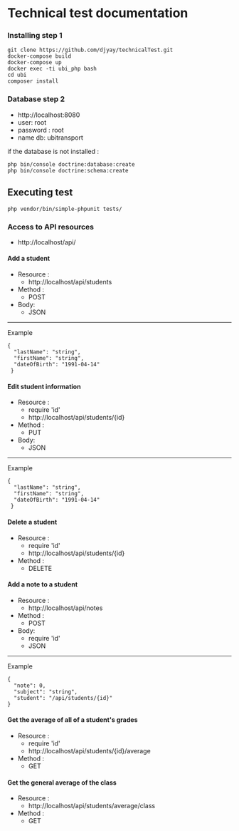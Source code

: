 # Technical test documentation

### Installing step 1
 ```
 git clone https://github.com/djyay/technicalTest.git
 docker-compose build
docker-compose up
docker exec -ti ubi_php bash
cd ubi
composer install 

 ```
### Database step 2 
   - http://localhost:8080
   - user: root
   - password : root
   - name db: ubitransport   
   
if the database is not installed :
 ```
php bin/console doctrine:database:create
php bin/console doctrine:schema:create

 ```



## Executing test
```
php vendor/bin/simple-phpunit tests/
```

### Access to API resources

- http://localhost/api/


#### Add a student

- Resource :
  - http://localhost/api/students
- Method :
   - POST
- Body: 
    - JSON
 ****************
Example
```
{
  "lastName": "string",
  "firstName": "string",
  "dateOfBirth": "1991-04-14"
 }

```
 
 
#### Edit student information

- Resource :
  - require 'id' 
  - http://localhost/api/students/{id}
- Method :
   - PUT
- Body: 
    - JSON
 ****************
Example
```
{
  "lastName": "string",
  "firstName": "string",
  "dateOfBirth": "1991-04-14"
 }

```
 
 
#### Delete a student
 
 - Resource :
    - require 'id' 
   - http://localhost/api/students/{id}
 - Method :
    - DELETE



#### Add a note to a student

- Resource :
  - http://localhost/api/notes
- Method :
   - POST
- Body: 
    - require 'id' 
    - JSON
 ****************
Example
```
{
  "note": 0,
  "subject": "string",
  "student": "/api/students/{id}"
}

```

#### Get the average of all of a student's grades

- Resource :
  - require 'id' 
  - http://localhost/api/students/{id}/average
- Method :
   - GET
 
 
#### Get the general average of the class

- Resource :
  - http://localhost/api/students/average/class
- Method :
   - GET

